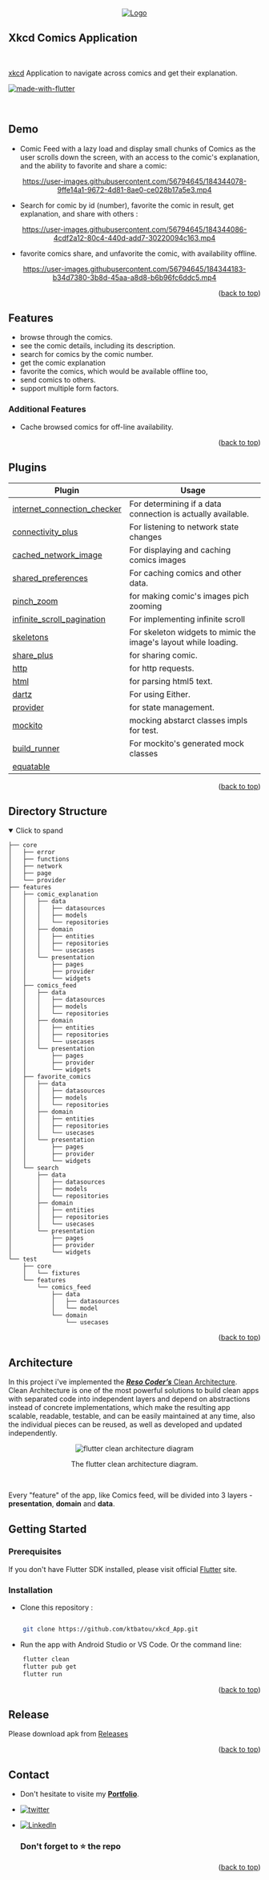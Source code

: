 <a name="readme-top"></a>

<!-- PROJECT LOGO -->
<br />
<div align="center">
  <a href="https://github.com/ktbatou/xkcd_App">
    <img src="https://docs.google.com/uc?export=download&id=1rLIEGga7rSnvRsoTkJvbrskloYYKIn4m" alt="Logo">
  </a>
</div>
<h2 align="left">Xkcd  Comics Application</h2>
</br>
<!-- PROJECT LOGO -->


  <p align="left">
   <a href= "https://xkcd.com/">xkcd</a> Application to navigate across comics and get their explanation.  
   </p>
   
   [![made-with-flutter](https://img.shields.io/badge/Made%20with-Flutter-1f425f.svg)](https://flutter.dev/)  
   
</br>


<!-- ABOUT THE PROJECT -->
## Demo

- Comic Feed with a lazy load and display small chunks of Comics as the user scrolls down the screen,
	with an access to the comic's explanation, and the ability to favorite and share a comic: 
<div align= "center">

https://user-images.githubusercontent.com/56794645/184344078-9ffe14a1-9672-4d81-8ae0-ce028b17a5e3.mp4
</div>

- Search for comic by id (number), favorite the comic in result, get explanation, and share with others :
<div align= "center">

https://user-images.githubusercontent.com/56794645/184344086-4cdf2a12-80c4-440d-add7-30220094c163.mp4

</div>

- favorite comics share, and unfavorite the comic, with availability offline.
<div align= "center">

  https://user-images.githubusercontent.com/56794645/184344183-b34d7380-3b8d-45aa-a8d8-b6b96fc6ddc5.mp4
</div>

<p align="right">(<a href="#readme-top">back to top</a>)</p>

<!-- Features -->
## Features

-	browse through the comics.
-   see the comic details, including its description.
-   search for comics by the comic number.
-   get the comic explanation
-   favorite the comics, which would be available offline too,
-   send comics to others.
-   support multiple form factors.
### Additional Features
- Cache browsed comics for off-line availability.

<p align="right">(<a href="#readme-top">back to top</a>)</p>

<!-- Plugins -->
## Plugins


Plugin | Usage
------------ | -------------
[internet_connection_checker](https://pub.dev/packages/internet_connection_checker) | For determining if a data connection is actually available.
[connectivity_plus](https://pub.dev/packages/connectivity_plus) | For listening to network state changes
[cached_network_image](https://pub.dev/packages/cached_network_image) | For displaying and caching comics images
[shared_preferences](https://pub.dev/packages/shared_preferences) | For caching comics and other data.
[pinch_zoom](https://pub.dev/packages/pinch_zoom) |for making comic's images pich zooming
[infinite_scroll_pagination](https://pub.dev/packages/infinite_scroll_pagination) | For implementing infinite scroll
[skeletons](https://pub.dev/packages/skeletons) | For skeleton widgets to mimic the image's layout while loading.
[share_plus](https://pub.dev/packages/intl) | for sharing comic.
[http](https://pub.dev/packages/http) | for http requests.
[html](https://pub.dev/packages/html) | for parsing html5 text.
[dartz](https://pub.dev/packages/dartz) | For using Either.
[provider](https://pub.dev/packages/provider) | for state management.
[mockito](https://pub.dev/packages/mockito) | mocking abstarct classes impls for test.
[build_runner](https://pub.dev/packages/build_runner) | For mockito's generated mock classes
[equatable](https://pub.dev/packages/equatable) | 

<p align="right">(<a href="#readme-top">back to top</a>)</p>

<!--  Directory Structure -->

## Directory Structure
<details open>
 <summary>Click to spand</summary>
 
```
├── core
│   ├── error
│   ├── functions
│   ├── network
│   ├── page
│   └── provider
├── features
│   ├── comic_explanation
│   │   ├── data
│   │   │   ├── datasources
│   │   │   ├── models
│   │   │   └── repositories
│   │   ├── domain
│   │   │   ├── entities
│   │   │   ├── repositories
│   │   │   └── usecases
│   │   └── presentation
│   │       ├── pages
│   │       ├── provider
│   │       └── widgets
│   ├── comics_feed
│   │   ├── data
│   │   │   ├── datasources
│   │   │   ├── models
│   │   │   └── repositories
│   │   ├── domain
│   │   │   ├── entities
│   │   │   ├── repositories
│   │   │   └── usecases
│   │   └── presentation
│   │       ├── pages
│   │       ├── provider
│   │       └── widgets
│   ├── favorite_comics
│   │   ├── data
│   │   │   ├── datasources
│   │   │   ├── models
│   │   │   └── repositories
│   │   ├── domain
│   │   │   ├── entities
│   │   │   ├── repositories
│   │   │   └── usecases
│   │   └── presentation
│   │       ├── pages
│   │       ├── provider
│   │       └── widgets
│   └── search
│       ├── data
│       │   ├── datasources
│       │   ├── models
│       │   └── repositories
│       ├── domain
│       │   ├── entities
│       │   ├── repositories
│       │   └── usecases
│       └── presentation
│           ├── pages
│           ├── provider
│           └── widgets
└── test
    ├── core
    │   └── fixtures
    └── features
        └── comics_feed
            ├── data
            │   ├── datasources
            │   └── model
            └── domain
                └── usecases
```
</details>
<p align="right">(<a href="#readme-top">back to top</a>)</p>


<!--Architecture-->
## Architecture
In this project i've implemented the  [**_Reso Coder’s_** Clean Architecture](https://resocoder.com/2019/08/27/flutter-tdd-clean-architecture-course-1-explanation-project-structure/). </br>
Clean Architecture is one of the most powerful solutions to build clean apps with separated code into independent layers and depend on abstractions instead of concrete implementations, which make the resulting app scalable, readable, testable, and can be easily maintained at any time, also  the individual pieces can be reused, as well as developed and updated independently.

<div align ="center">
 <img src="https://i0.wp.com/resocoder.com/wp-content/uploads/2019/08/Clean-Architecture-Flutter-Diagram.png?w=556&ssl=1" alt="flutter clean architecture diagram">
 <p>The flutter clean architecture diagram. </p>
</div>

</br>

Every "feature" of the app, like Comics feed, will be divided into 3 layers - **presentation**, **domain** and **data**.


<!-- GETTING STARTED -->

##  Getting Started

###  Prerequisites
  If you don't have Flutter SDK installed, please visit official  [Flutter](https://flutter.dev/)  site.
###  Installation

* Clone this repository :

```sh

	git clone https://github.com/ktbatou/xkcd_App.git

```

* Run the app with Android Studio or VS Code. Or the command line:

```sh
	flutter clean
	flutter pub get
	flutter run
```

<p align="right">(<a href="#readme-top">back to top</a>)</p>

<!-- Realease -->
## Release

Please download apk from  [Releases](https://github.com/ktbatou/xkcd_App/releases) 

<p align="right">(<a href="#readme-top">back to top</a>)</p>

<!-- CONTACT -->
## Contact

- Don't hesitate to visite my <strong>[Portfolio](https://ktbatou.tech/)</strong>.
-  [![twitter][twitter-shield]][twitter-url]
- [![LinkedIn][linkedin-shield]][linkedin-url]


  ### Don't forget to :star: the repo

<p align="right">(<a href="#readme-top">back to top</a>)</p>


<!-- MARKDOWN LINKS & IMAGES -->
<!-- https://www.markdownguide.org/basic-syntax/#reference-style-links -->

[twitter-shield]: 
https://img.shields.io/badge/Twitter-1DA1F2?style=for-the-badge&logo=twitter&logoColor=white
[twitter-url]: https://twitter.com/Kaoutar_TBATOU

[linkedin-shield]: https://img.shields.io/badge/LinkedIn-0077B5?style=for-the-badge&logo=linkedin&logoColor=white
[linkedin-url]: https://www.linkedin.com/in/ktbatou/

